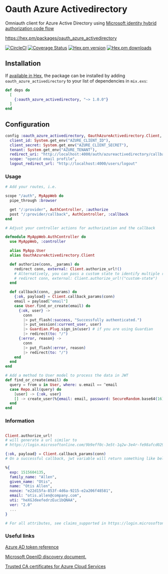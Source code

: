 # Oauth Azure Activedirectory

Omniauth client for Azure Active Directory using [Microsoft identity hybrid authorization code flow](https://docs.microsoft.com/en-us/azure/active-directory/develop/v2-oauth2-auth-code-flow#request-an-id-token-as-well-or-hybrid-flow)

https://hex.pm/packages/oauth_azure_activedirectory

[![CircleCI](https://dl.circleci.com/status-badge/img/gh/onurkucukkece/oauth_azure_activedirectory/tree/master.svg?style=shield)](https://dl.circleci.com/status-badge/redirect/gh/onurkucukkece/oauth_azure_activedirectory/tree/master)
[![Coverage Status](https://coveralls.io/repos/github/onurkucukkece/oauth_azure_activedirectory/badge.svg)](https://coveralls.io/github/onurkucukkece/oauth_azure_activedirectory)
[![Hex.pm version](https://img.shields.io/hexpm/v/oauth_azure_activedirectory.svg?style=flat-square)](https://hex.pm/packages/oauth_azure_activedirectory)
[![Hex.pm downloads](https://img.shields.io/hexpm/dt/oauth_azure_activedirectory.svg)](https://hex.pm/packages/oauth_azure_activedirectory)

## Installation

If [available in Hex](https://hex.pm/docs/publish), the package can be installed
by adding `oauth_azure_activedirectory` to your list of dependencies in `mix.exs`:

```elixir
def deps do
  [
    {:oauth_azure_activedirectory, "~> 1.0.0"}
  ]
end
```
## Configuration

```elixir
config :oauth_azure_activedirectory, OauthAzureActivedirectory.Client,
  client_id: System.get_env("AZURE_CLIENT_ID"),
  client_secret: System.get_env("AZURE_CLIENT_SECRET"),
  tenant: System.get_env("AZURE_TENANT"),
  redirect_uri: "http://localhost:4000/auth/azureactivedirectory/callback",
  scope: "openid email profile",
  logout_redirect_url: "http://localhost:4000/users/logout"
```

### Usage

```elixir
# Add your routes, i.e.

scope "/auth", MyAppWeb do
  pipe_through :browser

  get "/:provider", AuthController, :authorize
  post "/:provider/callback", AuthController, :callback
end

# Adjust your controller actions for authorization and the callback

defmodule MyAppWeb.AuthController do
  use MyAppWeb, :controller

  alias MyApp.User
  alias OauthAzureActivedirectory.Client

  def authorize(conn, _params) do
    redirect conn, external: Client.authorize_url!()
    # Alternatively, you can pass a custom state to identify multiple requests/callbacks
    # redirect conn, external: Client.authorize_url!("custom-state")
  end

  def callback(conn, _params) do
    {:ok, payload} = Client.callback_params(conn)
    email = payload["email"]
    case User.find_or_create(email) do
      {:ok, user} ->
        conn
        |> put_flash(:success, "Successfully authenticated.")
        |> put_session(:current_user, user)
        |> Guardian.Plug.sign_in(user) # if you are using Guardian
        |> redirect(to: "/")
      {:error, reason} ->
        conn
        |> put_flash(:error, reason)
        |> redirect(to: "/")
    end
  end
end

# Add a method to User model to process the data in JWT
def find_or_create(email) do
  query = from u in User, where: u.email == ^email
  case Repo.all(query) do
    [user] -> {:ok, user}
    [] -> create_user(%{email: email, password: SecureRandom.base64(16)})
  end
end
```
### Information

```elixir

Client.authorize_url!
# will generate a url similar to 
# https://login.microsoftonline.com/9b9eff0c-3e5t-1q2w-3e4r-fe98afcd0299/oauth2/v2.0/authorize?client_id=984ebc2a-4ft5-8ea2-0000-59e43ccd614e&nonce=e22d15fa-853f-4d6a-9215-e2a206f48581&provider=azureactivedirectory&redirect_uri=http%3A%2F%2Flocalhost%3A4000%2Fauth%2Fazureactivedirectory%2Fcallback&response_mode=form_post&response_type=code+id_token

{:ok, payload} = Client.callback_params(conn)
# On a successful callback, jwt variable will return something like below.

%{
  exp: 1515604135,
  family_name: "Allen",
  given_name: "Otis",
  name: "Otis Allen",
  nonce: "e22d15fa-853f-4d6a-9215-e2a206f48581",
  email: "otis.allen@company.com",
  uti: "heXGJdeefedrzEuc1bQNAA",
  ver: "2.0"
  ...
}

# For all attributes, see claims_supported in https://login.microsoftonline.com/common/v2.0/.well-known/openid-configuration

```

### Useful links
[Azure AD token reference](https://docs.microsoft.com/en-us/azure/active-directory/develop/active-directory-token-and-claims)

[Microsoft OpenID discovery document.](https://login.microsoftonline.com/common/v2.0/.well-known/openid-configuration)

[Trusted CA certificates for Azure Cloud Services](https://docs.microsoft.com/en-us/azure/security/fundamentals/tls-certificate-changes)
